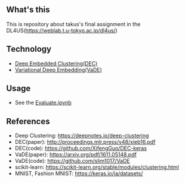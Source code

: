## What's this
This is repository about takus's final assignment in the DL4US(https://weblab.t.u-tokyo.ac.jp/dl4us/)

## Technology
* [Deep Embedded Clustering(DEC)](http://proceedings.mlr.press/v48/xieb16.pdf)
* [Variational Deep Embedding(VaDE)](https://arxiv.org/pdf/1611.05148.pdf)

## Usage
* See the [Evaluate.ipynb](https://github.com/takus69/dl4us/blob/master/src/Evaluate.ipynb)

## References
* Deep Clustering: https://deepnotes.io/deep-clustering
* DEC(paper): http://proceedings.mlr.press/v48/xieb16.pdf
* DEC(code): https://github.com/XifengGuo/DEC-keras
* VaDE(paper): https://arxiv.org/pdf/1611.05148.pdf
* VaDE(code): https://github.com/slim1017/VaDE
* scikit-learn: https://scikit-learn.org/stable/modules/clustering.html
* MNIST, Fashion MNIST: https://keras.io/ja/datasets/
